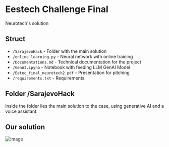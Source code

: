 # Eestech Challenge Final

Neurotech's solution

## Struct

- `/SarajevoHack` - Folder with the main solution
- `/online_learning.py` - Neural network with online training
- `/Documentations.md` - Technical documentation for the project
- `/GenAI.ipynb` - Notebook with feeding LLM GenAI Model
- `/Eetec_final_neurotech2.pdf` - Presentation for pitching
- `/requirements.txt` - Requirements


## Folder /SarajevoHack

Inside the folder lies the main solution to the case, using generative AI and a voice assistant.

## Our solution

![image](https://github.com/Nikzxn/eestec_final/assets/71126096/7f134d2d-c8e9-4d5e-b4d0-ea15ca6c8556)


